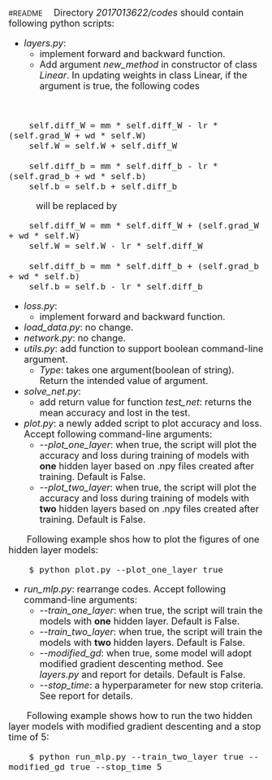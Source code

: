 #README
<font size=4>
&#8195;Directory *2017013622/codes* should contain following python scripts:  

- *layers.py*: 
	- implement forward and backward function.
	- Add argument *new_method* in constructor of class *Linear*. In updating weights in class Linear, if the argument is true, the following codes

&#8195;
			
		self.diff_W = mm * self.diff_W - lr * (self.grad_W + wd * self.W)
        self.W = self.W + self.diff_W

        self.diff_b = mm * self.diff_b - lr * (self.grad_b + wd * self.b)
        self.b = self.b + self.diff_b


&#8195;&#8195;&#8195;will be replaced by  


		self.diff_W = mm * self.diff_W + (self.grad_W + wd * self.W)
        self.W = self.W - lr * self.diff_W

        self.diff_b = mm * self.diff_b + (self.grad_b + wd * self.b)
        self.b = self.b - lr * self.diff_b


- *loss.py*:
	- implement forward and backward function.
- *load_data.py*: no change.
- *network.py*: no change.
- *utils.py*: add function to support boolean command-line argument.
	- *Type*: takes one argument(boolean of string). Return the intended value of argument. 
- *solve_net.py*: 
	- add return value for function *test_net*: returns the mean accuracy and lost in the test.
- *plot.py*: a newly added script to plot accuracy and loss. Accept following command-line arguments:
	- *--plot_one_layer*: when true, the script will plot the accuracy and loss during training of models with **one** hidden layer based on .npy files created after training. Default is False.
	- *--plot_two_layer*: when true, the script will plot the accuracy and loss during training of models with **two** hidden layers based on .npy files created after training. Default is False.  
  
&#8195;&#8195;Following example shos how to plot the figures of one hidden layer models:
  
		$ python plot.py --plot_one_layer true   

- *run_mlp.py*: rearrange codes. Accept following command-line arguments:
	- *--train_one_layer*: when true, the script will train the models with **one** hidden layer. Default is False.
	- *--train_two_layer*: when true, the script will train the models with **two** hidden layers. Default is False.
	- *--modified_gd*: when true, some model will adopt modified gradient descenting method. See *layers.py* and report for details. Default is False.
	- *--stop_time*: a hyperparameter for new stop criteria. See report for details.

&#8195;&#8195;Following example shows how to run the two  hidden layer models with modified gradient descenting and a stop time of 5:
  
		$ python run_mlp.py --train_two_layer true --modified_gd true --stop_time 5 